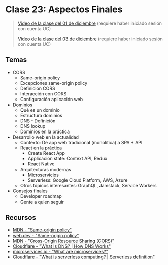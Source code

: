 # Clase 23: Aspectos Finales

> [Video de la clase del 01 de diciembre](https://drive.google.com/file/d/1JI90mwExWHTnG39a6vv27tok_fqS7gqg/view?usp=sharing) (requiere haber iniciado sesión con cuenta UC)
>
> [Video de la clase del 03 de diciembre](https://drive.google.com/file/d/1A5204ZyT1wsppIqxJ9VO5nvBtyGWw7Sx/view?usp=sharing) (requiere haber iniciado sesión con cuenta UC)

## Temas
- CORS
  - Same-origin policy
  - Excepciones same-origin policy
  - Definición CORS
  - Interacción con CORS
  - Configuración aplicación web
- Dominios
    - Qué es un dominio
    - Estructura dominios
    - DNS - Definición
    - DNS lookup
    - Dominios en la práctica
- Desarrollo web en la actualidad
    - Contexto: De app web tradicional (monolítica) a SPA + API
    - React en la práctica
        - Create React App
        - Applicacion state: Context API, Redux
        - React Native
    - Arquitecturas modernas
        - Microservicios
        - Serverless: Google Cloud Platform, AWS, Azure
    - Otros tópicos interesantes: GraphQL, Jamstack, Service Workers
- Consejos finales
    - Developer roadmap
    - Gente a quien seguir

## Recursos

- [MDN - "Same-origin policy"](https://developer.mozilla.org/en-US/docs/Web/Security/Same-origin_policy)
- [web.dev - "Same-origin policy"](https://web.dev/same-origin-policy/)
- [MDN - "Cross-Origin Resource Sharing (CORS)"](https://developer.mozilla.org/en-US/docs/Web/HTTP/CORS)
- [Cloudflare - "What Is DNS? | How DNS Works"](https://www.cloudflare.com/learning/dns/what-is-dns/)
- [microservices.io - "What are microservices?"](https://microservices.io/)
- [Cloudflare - "What is serverless computing? | Serverless definition"](https://www.cloudflare.com/learning/serverless/what-is-serverless/)
